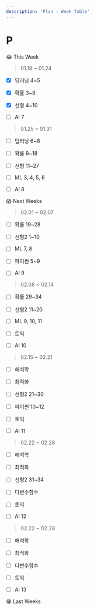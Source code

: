 ```yaml
---
description: 'Plan : Week Table'
---
```


# P

😂 This Week

> 01.18 ~ 01.24

* [x] 딥러닝 4~5
* [x] 확률 3~8
* [x] 선형 4~10
* [ ] AI 7



> 01.25 ~ 01.31

* [ ] 딥러닝 6~8
* [ ] 확률 9~18
* [ ] 선형 11~27
* [ ] ML 3, 4, 5, 6
* [ ] AI 8



😱 Next Weeks

> 02.01 ~ 02.07

* [ ] 확률 19~28
* [ ] 선형2 1~10
* [ ] ML 7, 8
* [ ] 파이썬 5~9
* [ ] AI 9



> 02.08 ~ 02.14

* [ ] 확률 29~34
* [ ] 선형2 11~20 
* [ ] ML 9, 10, 11
* [ ] 토익
* [ ] AI 10



> 02.15 ~ 02.21

* [ ] 해석학
* [ ] 최적화
* [ ] 선형2 21~30
* [ ] 파이썬 10~12
* [ ] 토익
* [ ] AI 11



> 02.22 ~ 02.28

* [ ] 해석학
* [ ] 최적화
* [ ] 선형2 31~34
* [ ] 다변수함수
* [ ] 토익
* [ ] AI 12



> 02.22 ~ 02.28

* [ ] 해석학
* [ ] 최적화
* [ ] 다변수함수
* [ ] 토익
* [ ] AI 13





😁 Last Weeks





